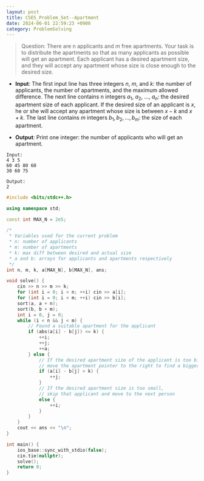 ```yaml
---
layout: post
title: CSES_Problem_Set--Apartment
date: 2024-06-01 22:59:23 +0900
category: ProblemSolving
---
```



> Question: 
There are n applicants and $m$ free apartments. Your task is to distribute the apartments so that as many applicants as possible will get an apartment.
Each applicant has a desired apartment size, and they will accept any apartment whose size is close enough to the desired size.


- __Input__: 
The first input line has three integers $n$, $m$, and $k$: the number of applicants, the number of apartments, and the maximum allowed difference.
The next line contains n integers $a_1$, $a_2$, $\ldots$, $a_n$: the desired apartment size of each applicant. If the desired size of an applicant is $x$, he or she will accept any apartment whose size is between $x-k$ and $x+k$.
The last line contains $m$ integers $b_1, b_2, \ldots, b_m$: the size of each apartment.


- __Output__:
Print one integer: the number of applicants who will get an apartment.

```
Input:
4 3 5
60 45 80 60
30 60 75

Output:
2
```

```c++
#include <bits/stdc++.h>

using namespace std;

const int MAX_N = 2e5;

/*
 * Variables used for the current problem
 * n: number of applicants
 * m: number of apartments
 * k: max diff between desired and actual size
 * a and b: arrays for applicants and apartments respectively
 */
int n, m, k, a[MAX_N], b[MAX_N], ans;

void solve() {
	cin >> n >> m >> k;
	for (int i = 0; i < n; ++i) cin >> a[i];
	for (int i = 0; i < m; ++i) cin >> b[i];
	sort(a, a + n);
	sort(b, b + m);
	int i = 0, j = 0;
	while (i < n && j < m) {
		// Found a suitable apartment for the applicant
		if (abs(a[i] - b[j]) <= k) {
			++i;
			++j;
			++a;
		} else {
			// If the desired apartment size of the applicant is too big,
			// move the apartment pointer to the right to find a bigger one
			if (a[i] - b[j] > k) {
				++j;
			}
			// If the desired apartment size is too small,
			// skip that applicant and move to the next person
			else {
				++i;
			}
		}
	}
	cout << ans << "\n";
}

int main() {
	ios_base::sync_with_stdio(false);
	cin.tie(nullptr);
	solve();
	return 0;
}

```

